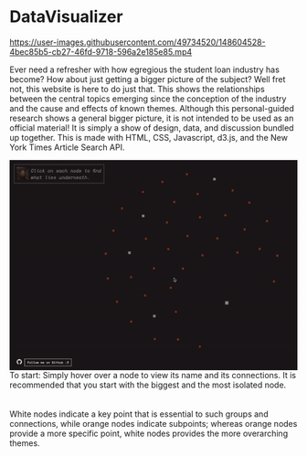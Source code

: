 # DataVisualizer

https://user-images.githubusercontent.com/49734520/148604528-4bec85b5-cb27-46fd-9718-596a2e185e85.mp4     

Ever need a refresher with how egregious the student loan industry has become? 
How about just getting a bigger picture of the subject? 
Well fret not, this website is here to do just that. 
This shows the relationships between the central topics emerging since the conception of the industry and the cause and effects of known themes. 
Although this personal-guided research shows a general bigger picture, it is not intended to be used as an official material! 
It is simply a show of design, data, and discussion bundled up together. This is made with HTML, CSS, Javascript, d3.js, and the New York Times Article Search API.


<img align="right" src="gif1.gif" alt="gif1 of the DataVisualizer">   
<br>
<br>
<br>
To start:   
Simply hover over a node to view its name and its connections.
It is recommended that you start with the biggest and the most isolated node.
<br>
<br>
<br>
White nodes indicate a key point that is essential to such groups and connections, while orange nodes indicate subpoints; 
whereas orange nodes provide a more specific point, white nodes provides the more overarching themes.



